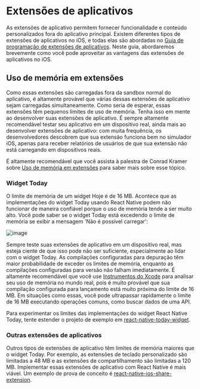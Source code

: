 # Extensões de aplicativos

As extensões de aplicativo permitem fornecer funcionalidade e conteúdo personalizados fora do aplicativo principal. Existem diferentes tipos de extensões de aplicativos no iOS, e todas elas são abordadas no [Guia de programação de extensões de aplicativos](https://developer.apple.com/library/content/documentation/General/Conceptual/ExtensibilityPG/index.html#//apple_ref/doc/uid/TP40014214-CH20-SW1). Neste guia, abordaremos brevemente como você pode aproveitar as vantagens das extensões de aplicativos no iOS.

## Uso de memória em extensões

Como essas extensões são carregadas fora da sandbox normal do aplicativo, é altamente provável que várias dessas extensões de aplicativo sejam carregadas simultaneamente. Como seria de esperar, essas extensões têm pequenos limites de uso de memória. Tenha isso em mente ao desenvolver suas extensões de aplicativo. É sempre altamente recomendável testar seu aplicativo em um dispositivo real, ainda mais ao desenvolver extensões de aplicativo: com muita frequência, os desenvolvedores descobrem que sua extensão funciona bem no simulador iOS, apenas para receber relatórios de usuários de que sua extensão não está carregando em dispositivos reais.

É altamente recomendável que você assista à palestra de Conrad Kramer sobre [Uso de memória em extensões](https://www.youtube.com/watch?v=GqXMqn6MXrM) para saber mais sobre esse tópico.

### Widget Today

O limite de memória de um widget Hoje é de 16 MB. Acontece que as implementações do widget Today usando React Native podem não funcionar de maneira confiável porque o uso de memória tende a ser muito alto. Você pode saber se o widget Today está excedendo o limite de memória se exibir a mensagem 'Não é possível carregar':

![image](https://github.com/tavaresgerson/reactnativedocbr/assets/22455192/f3da10aa-01c1-413a-b65f-d3fe8b3a127c)

Sempre teste suas extensões de aplicativo em um dispositivo real, mas esteja ciente de que isso pode não ser suficiente, especialmente ao lidar com o widget Today. As compilações configuradas para depuração têm maior probabilidade de exceder os limites de memória, enquanto as compilações configuradas para versão não falham imediatamente. É altamente recomendável que você use [Instrumentos do Xcode](https://developer.apple.com/library/content/documentation/DeveloperTools/Conceptual/InstrumentsUserGuide/index.html) para analisar seu uso de memória no mundo real, pois é muito provável que sua compilação configurada para lançamento está muito próxima do limite de 16 MB. Em situações como essas, você pode ultrapassar rapidamente o limite de 16 MB executando operações comuns, como buscar dados de uma API.

Para experimentar os limites das implementações do widget React Native Today, tente estender o projeto de exemplo em [react-native-today-widget](https://github.com/matejkriz/react-native-today-widget/).

### Outras extensões de aplicativos

Outros tipos de extensões de aplicativo têm limites de memória maiores que o widget Today. Por exemplo, as extensões de teclado personalizado são limitadas a 48 MB e as extensões de compartilhamento são limitadas a 120 MB. Implementar essas extensões de aplicativo com React Native é mais viável. Um exemplo de prova de conceito é [react-native-ios-share-extension](https://github.com/andrewsardone/react-native-ios-share-extension).

